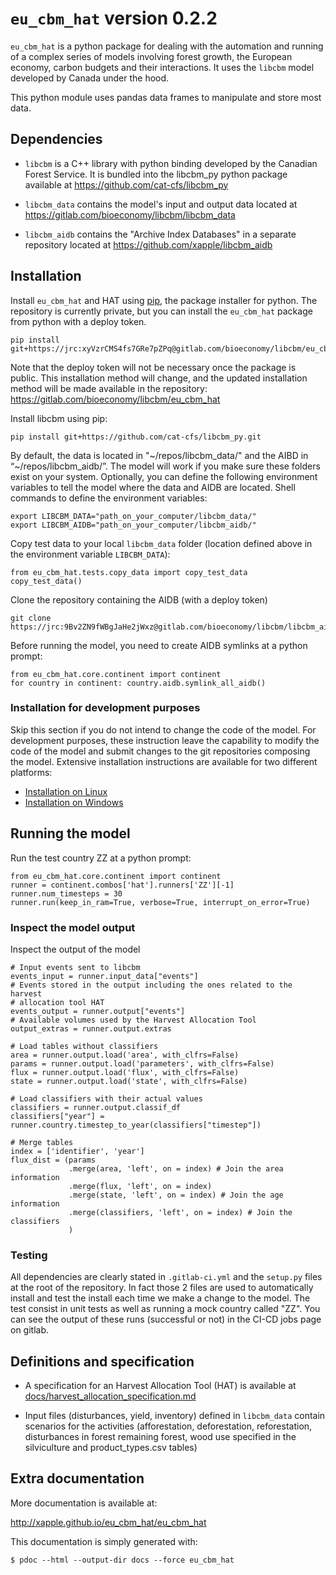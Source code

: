 # `eu_cbm_hat` version 0.2.2

`eu_cbm_hat` is a python package for dealing with the automation and running of a complex series of models involving forest growth, the European economy, carbon budgets and their interactions. It uses the `libcbm` model developed by Canada under the hood.

This python module uses pandas data frames to manipulate and store most data.


## Dependencies

* `libcbm` is a C++ library with python binding developed by the Canadian Forest Service. It is bundled into the libcbm_py python package available at https://github.com/cat-cfs/libcbm_py

* `libcbm_data` contains the model's input and output data located at https://gitlab.com/bioeconomy/libcbm/libcbm_data

* `libcbm_aidb` contains the "Archive Index Databases" in a separate repository located at https://github.com/xapple/libcbm_aidb


## Installation

Install `eu_cbm_hat` and HAT using [pip](https://pip.pypa.io/en/stable/), the package 
installer for python. The repository is currently private, but you can install the 
`eu_cbm_hat` package from python with a deploy token.

    pip install git+https://jrc:xyVzrCMS4fs7GRe7pZPq@gitlab.com/bioeconomy/libcbm/eu_cbm_hat.git

Note that the deploy token will not be necessary once the package is public. This 
installation method will change, and the updated installation method will be made 
available in the repository: https://gitlab.com/bioeconomy/libcbm/eu_cbm_hat

Install libcbm using pip:

    pip install git+https://github.com/cat-cfs/libcbm_py.git

By default, the data is located in "~/repos/libcbm_data/" and the AIBD in 
“~/repos/libcbm_aidb/”. The model will work if you make sure these folders exist on your 
system. Optionally, you can define the following environment variables to tell the model 
where the data and AIDB are located. Shell commands to define the environment variables:

    export LIBCBM_DATA="path_on_your_computer/libcbm_data/"
    export LIBCBM_AIDB="path_on_your_computer/libcbm_aidb/"

Copy test data to your local `libcbm_data` folder (location defined above in the 
environment variable `LIBCBM_DATA`):

    from eu_cbm_hat.tests.copy_data import copy_test_data
    copy_test_data()

Clone the repository containing the AIDB (with a deploy token)

    git clone https://jrc:9Bv2ZN9fWBgJaHe2jWxz@gitlab.com/bioeconomy/libcbm/libcbm_aidb.git

Before running the model, you need to create AIDB symlinks at a python prompt:

    from eu_cbm_hat.core.continent import continent
    for country in continent: country.aidb.symlink_all_aidb()


### Installation for development purposes

Skip this section if you do not intend to change the code of the model. For development 
purposes, these instruction leave the capability to modify the code of the model and 
submit changes to the git repositories composing the model. Extensive installation 
instructions are available for two different platforms:

* [Installation on Linux](docs/setup_on_linux.md)
* [Installation on Windows](docs/setup_on_windows.md)


## Running the model

Run the test country ZZ at a python prompt:

    from eu_cbm_hat.core.continent import continent
    runner = continent.combos['hat'].runners['ZZ'][-1]
    runner.num_timesteps = 30
    runner.run(keep_in_ram=True, verbose=True, interrupt_on_error=True)


### Inspect the model output

Inspect the output of the model

    # Input events sent to libcbm
    events_input = runner.input_data["events"]
    # Events stored in the output including the ones related to the harvest
    # allocation tool HAT
    events_output = runner.output["events"]
    # Available volumes used by the Harvest Allocation Tool
    output_extras = runner.output.extras

    # Load tables without classifiers
    area = runner.output.load('area', with_clfrs=False)
    params = runner.output.load('parameters', with_clfrs=False)
    flux = runner.output.load('flux', with_clfrs=False)
    state = runner.output.load('state', with_clfrs=False)

    # Load classifiers with their actual values
    classifiers = runner.output.classif_df
    classifiers["year"] =  runner.country.timestep_to_year(classifiers["timestep"])

    # Merge tables
    index = ['identifier', 'year']
    flux_dist = (params
                 .merge(area, 'left', on = index) # Join the area information
                 .merge(flux, 'left', on = index)
                 .merge(state, 'left', on = index) # Join the age information
                 .merge(classifiers, 'left', on = index) # Join the classifiers
                 )


### Testing

All dependencies are clearly stated in `.gitlab-ci.yml` and the `setup.py` files at the 
root of the repository. In fact those 2 files are used to automatically install and test 
the install  each time we make a change to the model. The test consist in unit tests as 
well as running a mock country called "ZZ". You can see the output of these runs 
(successful or not) in the CI-CD jobs page on gitlab.


## Definitions and specification

- A specification for an Harvest Allocation Tool (HAT) is available at
  [docs/harvest_allocation_specification.md](docs/harvest_allocation_specification.md)

- Input files (disturbances, yield, inventory) defined in `libcbm_data` contain scenarios for the activities (afforestation, deforestation, reforestation, disturbances in forest remaining forest, wood use specified in the silviculture and product_types.csv tables)



## Extra documentation

More documentation is available at:

<http://xapple.github.io/eu_cbm_hat/eu_cbm_hat>

This documentation is simply generated with:

    $ pdoc --html --output-dir docs --force eu_cbm_hat
